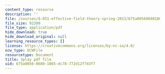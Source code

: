 ```yaml
---
content_type: resource
description: ''
file: /courses/8-851-effective-field-theory-spring-2013/675a005606801865dc78772d12f743f7_pusPy4EDPC0.pdf
file_size: 92399
file_type: application/pdf
hide_download: true
hide_download_original: null
learning_resource_types: []
license: https://creativecommons.org/licenses/by-nc-sa/4.0/
ocw_type: OCWFile
resourcetype: Document
title: 3play pdf file
uid: 675a0056-0680-1865-dc78-772d12f743f7
---
```

